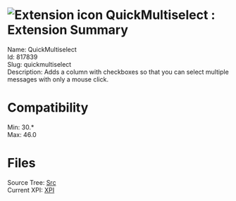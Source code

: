 # ![Extension icon](https://addons.thunderbird.net/user-media/addon_icons/817/817839-64.png?modified=1495808419) QuickMultiselect : Extension Summary

Name: QuickMultiselect  
Id: 817839  
Slug: quickmultiselect  
Description: Adds a column with checkboxes so that you can select multiple messages with only a mouse click.
  

# Compatibility
Min: 30.*  
Max: 46.0  

# Files

Source Tree: [Src](C:/Dev/Thunderbird/ThunderKdB/xall/xOther/817839-quickmultiselect/src)  
Current XPI: [XPI](C:/Dev/Thunderbird/ThunderKdB/xall/xOther/817839-quickmultiselect/xpi)  



